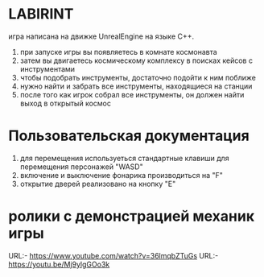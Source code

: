 # LABIRINT
игра написана на движке UnrealEngine на языке C++.
1.   при запуске игры вы появляетесь в комнате космонавта
2.   затем вы двигаетесь космическому комплексу в поисках кейсов с инструментами
3.   чтобы подобрать инструменты, достаточно подойти к ним поближе
4.   нужно найти и забрать все инструменты, находящиеся на станции
5.   после того как игрок собрал все инструменты, он должен найти выход в открытый космос 
# Пользовательская документация
1. для перемещения используеться стандартные клавиши для перемещения персонажей "WASD"
2. включение и выключение фонарика производиться на "F"
3. открытие дверей реализовано на кнопку "E"
# ролики с демонстрацией механик игры
URL:- https://www.youtube.com/watch?v=36lmqbZTuGs
URL:- https://youtu.be/Mj9ylgGOo3k
